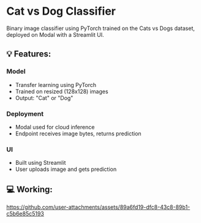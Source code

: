 # Cat vs Dog Classifier

Binary image classifier using PyTorch trained on the Cats vs Dogs dataset, deployed on Modal with a Streamlit UI.

## 💡 Features: 
### Model
- Transfer learning using PyTorch 
- Trained on resized (128x128) images
- Output: "Cat" or "Dog"

### Deployment
- Modal used for cloud inference
- Endpoint receives image bytes, returns prediction

### UI
- Built using Streamlit
- User uploads image and gets prediction




## 💻 Working:

https://github.com/user-attachments/assets/89a6fd19-dfc8-43c8-89b1-c5b6e85c5193

